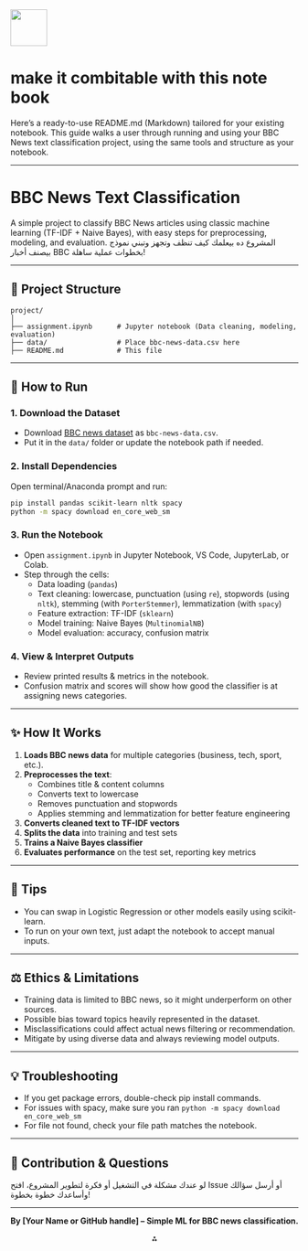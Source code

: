 <img src="https://r2cdn.perplexity.ai/pplx-full-logo-primary-dark%402x.png" style="height:64px;margin-right:32px"/>

# make it combitable with this note book

Here’s a ready-to-use README.md (Markdown) tailored for your existing notebook. This guide walks a user through running and using your BBC News text classification project, using the same tools and structure as your notebook.

***

# BBC News Text Classification

A simple project to classify BBC News articles using classic machine learning (TF-IDF + Naive Bayes), with easy steps for preprocessing, modeling, and evaluation.
المشروع ده بيعلمك كيف تنظف وتجهز وتبني نموذج بيصنف أخبار BBC بخطوات عملية ساهلة!

***

## 📁 Project Structure

```
project/
│
├── assignment.ipynb      # Jupyter notebook (Data cleaning, modeling, evaluation)
├── data/                 # Place bbc-news-data.csv here
├── README.md             # This file
```


***

## 🚀 How to Run

### 1. Download the Dataset

- Download [BBC news dataset](http://mlg.ucd.ie/datasets/bbc.html) as `bbc-news-data.csv`.
- Put it in the `data/` folder or update the notebook path if needed.


### 2. Install Dependencies

Open terminal/Anaconda prompt and run:

```bash
pip install pandas scikit-learn nltk spacy
python -m spacy download en_core_web_sm
```


### 3. Run the Notebook

- Open `assignment.ipynb` in Jupyter Notebook, VS Code, JupyterLab, or Colab.
- Step through the cells:
    - Data loading (`pandas`)
    - Text cleaning: lowercase, punctuation (using `re`), stopwords (using `nltk`), stemming (with `PorterStemmer`), lemmatization (with `spacy`)
    - Feature extraction: TF-IDF (`sklearn`)
    - Model training: Naive Bayes (`MultinomialNB`)
    - Model evaluation: accuracy, confusion matrix


### 4. View \& Interpret Outputs

- Review printed results \& metrics in the notebook.
- Confusion matrix and scores will show how good the classifier is at assigning news categories.

***

## ✨ How It Works

1. **Loads BBC news data** for multiple categories (business, tech, sport, etc.).
2. **Preprocesses the text**:
    - Combines title \& content columns
    - Converts text to lowercase
    - Removes punctuation and stopwords
    - Applies stemming and lemmatization for better feature engineering
3. **Converts cleaned text to TF-IDF vectors**
4. **Splits the data** into training and test sets
5. **Trains a Naive Bayes classifier**
6. **Evaluates performance** on the test set, reporting key metrics

***

## 📝 Tips

- You can swap in Logistic Regression or other models easily using scikit-learn.
- To run on your own text, just adapt the notebook to accept manual inputs.

***

## ⚖️ Ethics \& Limitations

- Training data is limited to BBC news, so it might underperform on other sources.
- Possible bias toward topics heavily represented in the dataset.
- Misclassifications could affect actual news filtering or recommendation.
- Mitigate by using diverse data and always reviewing model outputs.

***

## 💡 Troubleshooting

- If you get package errors, double-check pip install commands.
- For issues with spacy, make sure you ran `python -m spacy download en_core_web_sm`
- For file not found, check your file path matches the notebook.

***

## 👋 Contribution \& Questions

لو عندك مشكلة في التشغيل أو فكرة لتطوير المشروع، افتح Issue أو أرسل سؤالك وأساعدك خطوة بخطوة!

***

**By [Your Name or GitHub handle] – Simple ML for BBC news classification.**

<div style="text-align: center">⁂</div>

[^1]: assignment.ipynb

